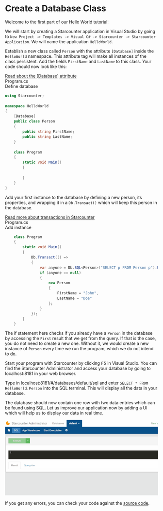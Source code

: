 # Create a Database Class

Welcome to the first part of our Hello World tutorial!

We will start by creating a Starcounter application in Visual Studio by going to `New Project -> Templates -> Visual C# -> Starcounter -> Starcounter Application`. We will name the application `HelloWorld`.

Establish a new class called `Person` with the attribute `[Database]` inside the `HelloWorld` namespace. This attribute tag will make all instances of the class persistent. Add the fields `FirstName` and `LastName` to this class. Your code should now look like this:

<aside class="read-more">
    <a href="/guides/database/creating-database-classes">Read about the  [Database] attribute</a>
</aside>

<div class="code-name">Program.cs</div><div class="code-name code-title">Define database</div>

```cs
using Starcounter;

namespace HelloWorld
{
    [Database]
    public class Person
    {
        public string FirstName;
        public string LastName;
    }

    class Program
    {
        static void Main()
        {

        }
    }
}
```
Add your first instance to the database by defining a new person, its properties, and wrapping it in a `Db.Transact()` which will keep this person in the database.

<aside class="read-more">
    <a href="/guides/transactions/">Read more about transactions in Starcounter</a>
</aside>

<div class="code-name">Program.cs</div><div class="code-name code-title">Add instance</div>

```cs
    class Program
    {
        static void Main()
        {
            Db.Transact(() =>
            {
                var anyone = Db.SQL<Person>("SELECT p FROM Person p").First;
                if (anyone == null)
                {
                    new Person
                    {
                        FirstName = "John",
                        LastName = "Doe"
                    };
                }
            });
        }
    }
```

The if statement here checks if you already have a `Person` in the database by accessing the `First` result that we get from the query. If that is the case, you do not need to create a new one. Without it, we would create a new instance of `Person` every time we run the program, which we do not intend to do.

Start your program with Starcounter by clicking <kbd>F5</kbd> in Visual Studio. You can find the Starcounter Administrator and access your database by going to localhost:8181 in your web browser.

<section class="see-yourself">Type in localhost:8181/#/databases/default/sql and enter <code>SELECT * FROM HelloWorld.Person</code> into the SQL terminal. This will display all the data in your database.</section>

The database should now contain one row with two data entries which can be found using SQL. Let us improve our application now by adding a UI which will help us to display our data in real time.

![Result gif](/assets/part1resized.gif)

If you get any errors, you can check your code against the [source code](https://github.com/StarcounterApps/HelloWorld/commit/0c9c19a92477b064014da766008efae0040b6768).
